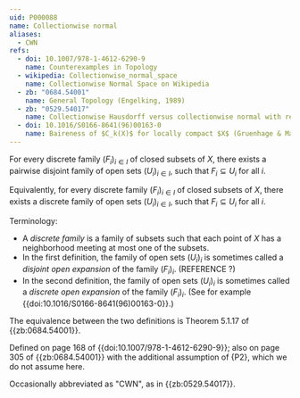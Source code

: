 ```yaml
---
uid: P000088
name: Collectionwise normal
aliases:
  - CWN
refs:
  - doi: 10.1007/978-1-4612-6290-9
    name: Counterexamples in Topology
  - wikipedia: Collectionwise_normal_space
    name: Collectionwise Normal Space on Wikipedia
  - zb: "0684.54001"
    name: General Topology (Engelking, 1989)
  - zb: "0529.54017"
    name: Collectionwise Hausdorff versus collectionwise normal with respect to compact sets (Reed)
  - doi: 10.1016/S0166-8641(96)00163-0
    name: Baireness of $C_k(X)$ for locally compact $X$ (Gruenhage & Ma)
---
```


For every discrete family $(F_i)_{i \in I}$  of closed subsets of $X$, there exists a pairwise disjoint family of open sets $(U_i)_{i \in I}$, such that $F_i \subseteq U_i$ for all $i$.

Equivalently, for every discrete family $(F_i)_{i \in I}$  of closed subsets of $X$, there exists a discrete family of open sets $(U_i)_{i \in I}$, such that $F_i \subseteq U_i$ for all $i$.

Terminology:
- A *discrete family* is a family of subsets such that each point of $X$ has a neighborhood meeting at most one of the subsets.
- In the first definition, the family of open sets $(U_i)_i$ is sometimes called a *disjoint open expansion* of the family $(F_i)_i$. (REFERENCE ?)
- In the second definition, the family of open sets $(U_i)_i$ is sometimes called a *discrete open expansion* of the family $(F_i)_i$. (See for example {{doi:10.1016/S0166-8641(96)00163-0}}.)

The equivalence between the two definitions is Theorem 5.1.17 of {{zb:0684.54001}}.

Defined on page 168 of {{doi:10.1007/978-1-4612-6290-9}};
also on page 305 of {{zb:0684.54001}} with the additional assumption of {P2}, which we do not assume here.

Occasionally abbreviated as "CWN", as in {{zb:0529.54017}}.
